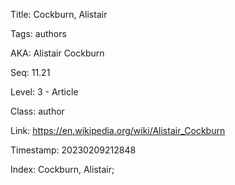 Title:  Cockburn, Alistair

Tags:   authors

AKA:    Alistair Cockburn

Seq:    11.21

Level:  3 - Article

Class:  author

Link:   https://en.wikipedia.org/wiki/Alistair_Cockburn

Timestamp: 20230209212848

Index:  Cockburn, Alistair; 
